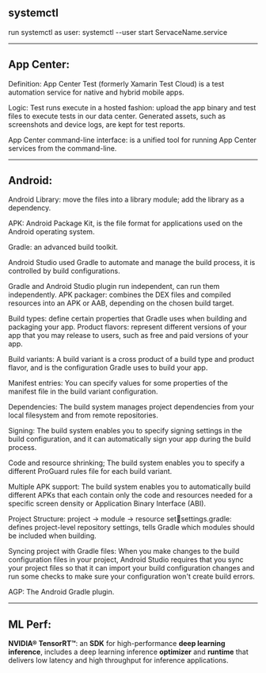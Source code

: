 ## systemctl
run systemctl as user: 
systemctl --user start ServaceName.service

--------------------------------------------------------------------
## App Center:
Definition: App Center Test (formerly Xamarin Test Cloud) is a test automation service for native and hybrid mobile apps.

Logic: Test runs execute in a hosted fashion: upload the app binary and test files to execute tests in our data center. Generated assets, such as screenshots and device logs, are kept for test reports.

App Center command-line interface: is a unified tool for running App Center services from the command-line.

----------------------------------------------------------------------
## Android:
Android Library: move the files into a library module; add the library as a dependency.

APK: Android Package Kit, is the file format for applications used on the Android operating system.

Gradle: an advanced build toolkit.

Android Studio used Gradle to automate and manage the build process, it is controlled by build configurations.

Gradle and Android Studio plugin run independent, can run them independently. 
APK packager: combines the DEX files and compiled resources into an APK or AAB, depending on the chosen build target. 


Build types: define certain properties that Gradle uses when building and packaging your app.
Product flavors: represent different versions of your app that you may release to users, such as free and paid versions of your app.

Build variants: A build variant is a cross product of a build type and product flavor, and is the configuration Gradle uses to build your app. 

Manifest entries: You can specify values for some properties of the manifest file in the build variant configuration. 

Dependencies: The build system manages project dependencies from your local filesystem and from remote repositories. 

Signing: The build system enables you to specify signing settings in the build configuration, and it can automatically sign your app during the build process. 

Code and resource shrinking; The build system enables you to specify a different ProGuard rules file for each build variant.

Multiple APK support: The build system enables you to automatically build different APKs that each contain only the code and resources needed for a specific screen density or Application Binary Interface (ABI).



Project Structure: project -> module -> resource setsettings.gradle: defines project-level repository settings, tells Gradle which modules should be included when building. 


Syncing project with Gradle files: When you make changes to the build configuration files in your project, Android Studio requires that you sync your project files so that it can import your build configuration changes and run some checks to make sure your configuration won't create build errors.


AGP: The Android Gradle plugin.

----------------------------------------------------------------------
## ML Perf: 
**NVIDIA® TensorRT™**: an **SDK** for high-performance **deep learning inference**, includes a deep learning inference **optimizer** and **runtime** that delivers low latency and high throughput for inference applications.


